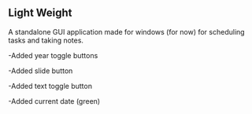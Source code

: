 ## Light Weight  
A standalone GUI application made for windows (for now) for scheduling tasks and taking notes.

-Added year toggle buttons

-Added slide button

-Added text toggle button

-Added current date (green)
